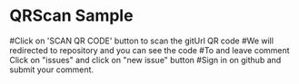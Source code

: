 # QRScan Sample
#Click on 'SCAN QR CODE' button to scan the gitUrl QR code 
#We will redirected to repository and you can see the code 
#To and leave comment Click on "issues" and click on "new issue" button
#Sign in on github and submit your comment.

